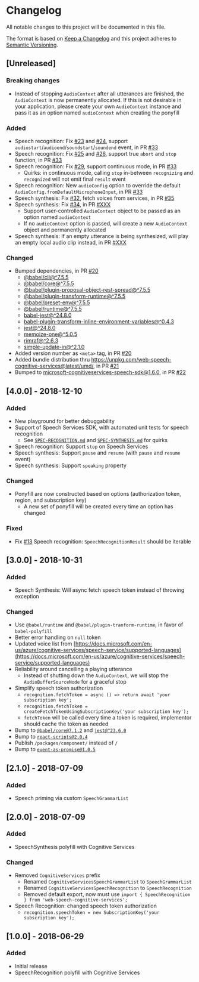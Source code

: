 # Changelog
All notable changes to this project will be documented in this file.

The format is based on [Keep a Changelog](http://keepachangelog.com/en/1.0.0/)
and this project adheres to [Semantic Versioning](http://semver.org/spec/v2.0.0.html).

## [Unreleased]

### Breaking changes

- Instead of stopping `AudioContext` after all utterances are finished, the `AudioContext` is now permanently allocated. If this is not desirable in your application, please create your own `AudioContext` instance and pass it as an option named `audioContext` when creating the ponyfill

### Added

- Speech recognition: Fix [#23](https://github.com/compulim/web-speech-cognitive-services/issues/23) and [#24](https://github.com/compulim/web-speech-cognitive-services/issues/24), support `audiostart`/`audioend`/`soundstart`/`soundend` event, in PR [#33](https://github.com/compulim/web-speech-cognitive-services/pull/33)
- Speech recognition: Fix [#25](https://github.com/compulim/web-speech-cognitive-services/issues/25) and [#26](https://github.com/compulim/web-speech-cognitive-services/issues/26), support true `abort` and `stop` function, in PR [#33](https://github.com/compulim/web-speech-cognitive-services/pull/33)
- Speech recognition: Fix [#29](https://github.com/compulim/web-speech-cognitive-services/issues/29), support continuous mode, in PR [#33](https://github.com/compulim/web-speech-cognitive-services/pull/33)
   - Quirks: in continuous mode, calling `stop` in-between `recognizing` and `recognized` will not emit final `result` event
- Speech recognition: New `audioConfig` option to override the default `AudioConfig.fromDefaultMicrophoneInput`, in PR [#33](https://github.com/compulim/web-speech-cognitive-services/pull/33)
- Speech synthesis: Fix [#32](https://github.com/compulim/web-speech-cognitive-services/issues/32), fetch voices from services, in PR [#35](https://github.com/compulim/web-speech-cognitive-services/pull/35)
- Speech synthesis: Fix [#34](https://github.com/compulim/web-speech-cognitive-services/issues/34), in PR [#XXX](https://github.com/compulim/web-speech-cognitive-services/pull/XXX)
   - Support user-controlled `AudioContext` object to be passed as an option named `audioContext`
   - If no `audioContext` option is passed, will create a new `AudioContext` object and permanently allocated
- Speech synthesis: If an empty utterance is being synthesized, will play an empty local audio clip instead, in PR [#XXX](https://github.com/compulim/web-speech-cognitive-services/pull/XXX)

### Changed

- Bumped dependencies, in PR [#20](https://github.com/compulim/web-speech-cognitive-services/pull/20)
   - [@babel/cli@^7.5.5](https://www.npmjs.com/package/@babel/cli)
   - [@babel/core@^7.5.5](https://www.npmjs.com/package/@babel/core)
   - [@babel/plugin-proposal-object-rest-spread@^7.5.5](https://www.npmjs.com/package/@babel/plugin-proposal-object-rest-spread)
   - [@babel/plugin-transform-runtime@^7.5.5](https://www.npmjs.com/package/@babel/plugin-transform-runtime)
   - [@babel/preset-env@^7.5.5](https://www.npmjs.com/package/@babel/preset-env)
   - [@babel/runtime@^7.5.5](https://www.npmjs.com/package/@babel/runtime)
   - [babel-jest@^24.8.0](https://www.npmjs.com/package/babel-jest)
   - [babel-plugin-transform-inline-environment-variables@^0.4.3](https://www.npmjs.com/package/babel-plugin-transform-inline-environment-variables)
   - [jest@^24.8.0](https://www.npmjs.com/package/jest)
   - [memoize-one@^5.0.5](https://www.npmjs.com/package/memoize-one)
   - [rimraf@^2.6.3](https://www.npmjs.com/package/rimraf)
   - [simple-update-in@^2.1.0](https://www.npmjs.com/package/simple-update-in)
- Added version number as `<meta>` tag, in PR [#20](https://github.com/compulim/web-speech-cognitive-services/pull/20)
- Added bundle distribution thru https://unpkg.com/web-speech-cognitive-services@latest/umd/, in PR [#21](https://github.com/compulim/web-speech-cognitive-services/pull/21)
- Bumped to [microsoft-cognitiveservices-speech-sdk@1.6.0](https://www.npmjs.com/package/microsoft-cognitiveservices-speech-sdk), in PR [#22](https://github.com/compulim/web-speech-cognitive-services/pull/22)

## [4.0.0] - 2018-12-10
### Added
- New playground for better debuggability
- Support of Speech Services SDK, with automated unit tests for speech recognition
   - See [`SPEC-RECOGNITION.md`](SPEC-RECOGNITION.md) and [`SPEC-SYNTHESIS.md`](SPEC-SYNTHESIS.md) for quirks
- Speech recognition: Support `stop` on Speech Services
- Speech synthesis: Support `pause` and `resume` (with `pause` and `resume` event)
- Speech synthesis: Support `speaking` property

### Changed
- Ponyfill are now constructed based on options (authorization token, region, and subscription key)
   - A new set of ponyfill will be created every time an option has changed

### Fixed
- Fix [#13](https://github.com/compulim/web-speech-cognitive-services/issues/13) Speech recognition: `SpeechRecognitionResult` should be iterable

## [3.0.0] - 2018-10-31
### Added
- Speech Synthesis: Will async fetch speech token instead of throwing exception

### Changed
- Use `@babel/runtime` and `@babel/plugin-tranform-runtime`, in favor of `babel-polyfill`
- Better error handling on `null` token
- Updated voice list from [https://docs.microsoft.com/en-us/azure/cognitive-services/speech-service/supported-languages](https://docs.microsoft.com/en-us/azure/cognitive-services/speech-service/supported-languages)
- Reliability around cancelling a playing utterance
   - Instead of shutting down the `AudioContext`, we will stop the `AudioBufferSourceNode` for a graceful stop
- Simplify speech token authorization
   - `recognition.fetchToken = async () => return await 'your subscription key';`
   - `recognition.fetchToken = createFetchTokenUsingSubscriptionKey('your subscription key');`
   - `fetchToken` will be called every time a token is required, implementor should cache the token as needed
- Bump to [`@babel/core@7.1.2`](https://npmjs.com/package/@babel/core/v/7.1.2) and [`jest@^23.6.0`](https://npmjs.com/package/jest/v/23.6.0)
- Bump to [`react-scripts@2.0.4`](https://npmjs.com/package/react-scripts/v/2.0.4)
- Publish `/packages/component/` instead of `/`
- Bump to [`event-as-promise@1.0.5`](https://npmjs.com/package/event-as-promise/v/1.0.5)

## [2.1.0] - 2018-07-09
### Added
- Speech priming via custom `SpeechGrammarList`

## [2.0.0] - 2018-07-09
### Added
- SpeechSynthesis polyfill with Cognitive Services

### Changed
- Removed `CognitiveServices` prefix
   - Renamed `CognitiveServicesSpeechGrammarList` to `SpeechGrammarList`
   - Renamed `CognitiveServicesSpeechRecognition` to `SpeechRecognition`
   - Removed default export, now must use `import { SpeechRecognition } from 'web-speech-cognitive-services';`
- Speech Recognition: changed speech token authorization
   - `recognition.speechToken = new SubscriptionKey('your subscription key');`

## [1.0.0] - 2018-06-29
### Added
- Initial release
- SpeechRecognition polyfill with Cognitive Services
